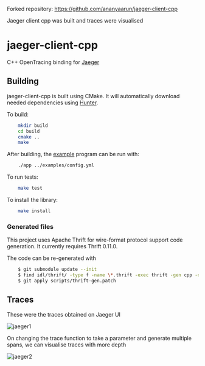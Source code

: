 Forked repository: https://github.com/ananyaarun/jaeger-client-cpp

Jaeger client cpp was built and traces were visualised

# jaeger-client-cpp
C++ OpenTracing binding for [Jaeger](https://www.jaegertracing.io/)

## Building

jaeger-client-cpp is built using CMake. It will automatically download
needed dependencies using [Hunter](https://docs.hunter.sh/en/latest/).

To build:

```bash
    mkdir build
    cd build
    cmake ..
    make
```

After building, the [example](./examples/App.cpp) program can be run
with:

```bash
    ./app ../examples/config.yml
```

To run tests:

```bash
    make test
```

To install the library:

```bash
    make install
```

### Generated files

This project uses Apache Thrift for wire-format protocol support code
generation. It currently requires Thrift 0.11.0.

The code can be re-generated with

```bash
    $ git submodule update --init
    $ find idl/thrift/ -type f -name \*.thrift -exec thrift -gen cpp -out src/jaegertracing/thrift-gen {} \;
    $ git apply scripts/thrift-gen.patch
```

## Traces
These were the traces obtained on Jaeger UI

![jaeger1](https://user-images.githubusercontent.com/32260628/55513833-4f712e00-5684-11e9-9e45-5a09599da116.png)

On changing the trace function to take a parameter and generate multiple spans, we can visualise traces with more depth

![jaeger2](https://user-images.githubusercontent.com/32260628/55513927-80e9f980-5684-11e9-8a97-a868f2ae1a8a.jpeg)

